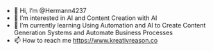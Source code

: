 - 👋 Hi, I’m @Hermann4237
- 👀 I’m interested in AI and Content Creation with AI
- 🌱 I’m currently learning Using Automation and AI to Create Content Generation Systems and Automate Business Processes
- 📫 How to reach me https://www.kreativreason.co

<!---
Hermann4237/Hermann4237 is a ✨ special ✨ repository because its `README.md` (this file) appears on your GitHub profile.
You can click the Preview link to take a look at your changes.
--->
